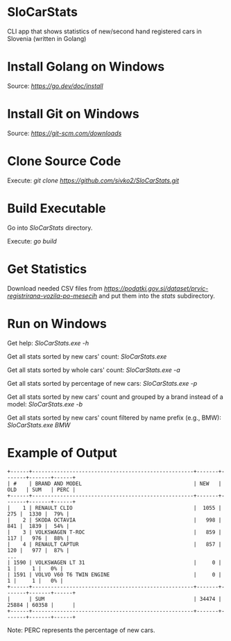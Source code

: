 # SloCarStats

CLI app that shows statistics of new/second hand registered cars in Slovenia (written in Golang)


# Install Golang on Windows

Source: *https://go.dev/doc/install*


# Install Git on Windows

Source: *https://git-scm.com/downloads*


# Clone Source Code

Execute: *git clone https://github.com/sivko2/SloCarStats.git*


# Build Executable

Go into *SloCarStats* directory.

Execute: *go build*


# Get Statistics

Download needed CSV files from *https://podatki.gov.si/dataset/prvic-registrirana-vozila-po-mesecih* and put them into the *stats* subdirectory.


# Run on Windows

Get help: *SloCarStats.exe -h*

Get all stats sorted by new cars' count: *SloCarStats.exe*

Get all stats sorted by whole cars' count: *SloCarStats.exe -a*

Get all stats sorted by percentage of new cars: *SloCarStats.exe -p*

Get all stats sorted by new cars' count and grouped by a brand instead of a model: *SloCarStats.exe -b*

Get all stats sorted by new cars' count filtered by name prefix (e.g., BMW): *SloCarStats.exe BMW*

# Example of Output

```
+------+----------------------------------------------------+-------+-------+-------+------+
| #    | BRAND AND MODEL                                    | NEW   | OLD   | SUM   | PERC |
+------+----------------------------------------------------+-------+-------+-------+------+
|    1 | RENAULT CLIO                                       |  1055 |   275 |  1330 |  79% |
|    2 | SKODA OCTAVIA                                      |   998 |   841 |  1839 |  54% |
|    3 | VOLKSWAGEN T-ROC                                   |   859 |   117 |   976 |  88% |
|    4 | RENAULT CAPTUR                                     |   857 |   120 |   977 |  87% |
...
| 1590 | VOLKSWAGEN LT 31                                   |     0 |     1 |     1 |   0% |
| 1591 | VOLVO V60 T6 TWIN ENGINE                           |     0 |     1 |     1 |   0% |
+------+----------------------------------------------------+-------+-------+-------+------+
|      | SUM                                                | 34474 | 25884 | 60358 |      |
+------+----------------------------------------------------+-------+-------+-------+------+
```

Note: PERC represents the percentage of new cars.
